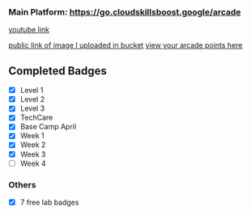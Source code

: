 ### Main Platform: https://go.cloudskillsboost.google/arcade
[youtube link](https://www.youtube.com/watch?v=pw01TPXOo3o)

[public link of image I uploaded in bucket](https://storage.googleapis.com/qwiklabs-gcp-01-4c01b5429a8d/kitten.png)
[view your arcade points here](https://arcadecalc.netlify.app/dashboard)

## Completed Badges
- [x] Level 1
- [x] Level 2
- [x] Level 3
- [x] TechCare
- [x] Base Camp April
- [x] Week 1
- [x] Week 2
- [x] Week 3
- [ ] Week 4

### Others
- [x] 7 free lab badges
